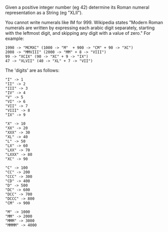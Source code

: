 Given a positive integer number (eg 42) determine its Roman numeral representation as a String (eg "XLII").

You cannot write numerals like IM for 999. Wikipedia states "Modern Roman numerals are written by expressing each arabic digit separately, starting with the leftmost digit, and skipping any digit with a value of zero."
For example:
```
1990 -> "MCMXC" (1000 -> "M"  + 900 -> "CM" + 90 -> "XC")
2008 -> "MMVIII" (2000 -> "MM" + 8 -> "VIII")
99 -> "XCIX" (90 -> "XC" + 9 -> "IX")
47 -> "XLVII" (40 -> "XL" + 7 -> "VII")
```
The 'digits' are as follows:
```
"I" -> 1
"II" -> 2
"III" -> 3
"IV" -> 4
"V" -> 5
"VI" -> 6
"VII" -> 7
"VIII" -> 8
"IX" -> 9

"X" -> 10
"XX" -> 20
"XXX" -> 30
"XL" -> 40
"L" -> 50
"LX" -> 60
"LXX" -> 70
"LXXX" -> 80
"XC" -> 90

"C" -> 100
"CC" -> 200
"CCC" -> 300
"CD" -> 400
"D" -> 500
"DC" -> 600
"DCC" -> 700
"DCCC" -> 800
"CM" -> 900

"M" -> 1000
"MM" -> 2000
"MMM" -> 3000
"MMMM" -> 4000
```